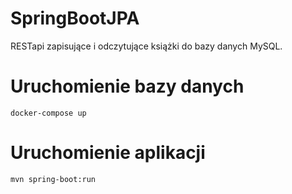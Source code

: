 # SpringBootJPA
RESTapi zapisujące i odczytujące książki do bazy danych MySQL.

# Uruchomienie bazy danych
`docker-compose up`

# Uruchomienie aplikacji
`mvn spring-boot:run`